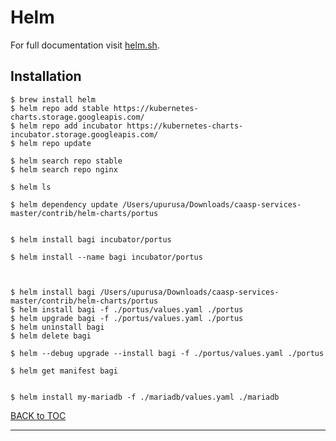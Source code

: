 # Helm

For full documentation visit [helm.sh](https://helm.sh/).

## Installation


	$ brew install helm
	$ helm repo add stable https://kubernetes-charts.storage.googleapis.com/
	$ helm repo add incubator https://kubernetes-charts-incubator.storage.googleapis.com/
	$ helm repo update
	
	$ helm search repo stable
	$ helm search repo nginx
	
	$ helm ls
	
	$ helm dependency update /Users/upurusa/Downloads/caasp-services-master/contrib/helm-charts/portus
	
	
	$ helm install bagi incubator/portus
	
	$ helm install --name bagi incubator/portus
	
	
	
	$ helm install bagi /Users/upurusa/Downloads/caasp-services-master/contrib/helm-charts/portus
	$ helm install bagi -f ./portus/values.yaml ./portus
	$ helm upgrade bagi -f ./portus/values.yaml ./portus
	$ helm uninstall bagi
	$ helm delete bagi

	$ helm --debug upgrade --install bagi -f ./portus/values.yaml ./portus

	$ helm get manifest bagi


	$ helm install my-mariadb -f ./mariadb/values.yaml ./mariadb



[BACK to TOC](./../README.md)

----------